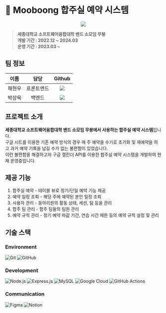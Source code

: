 # :guitar: Mooboong 합주실 예약 시스템

<div align="center">
    <img src="http://104.199.126.203:3000/CI.jpg"/>
</div>

<blockquote>

<p dir="auto">
<strong>
세종대학교 소프트웨어융합대학 밴드 소모임 무붕
</strong><br>
<strong>
개발 기간 : 2022.12 ~ 2024.03
</strong><br>
<strong>
운영 기간 : 2023.03 ~ 
</strong>
</p>

</blockquote>

## 팀 정보

|  이름  |    담당    |                                                                                  Github                                                                                  |
| :----: | :--------: | :----------------------------------------------------------------------------------------------------------------------------------------------------------------------: |
| 채현우 | 프론트엔드 | <a href="https://github.com/hyunwoo0081" target="_blank"><img src="https://img.shields.io/badge/hyunwoo0081-181717?style=flat-square&logo=github&logoColor=white"/> </a> |
| 박상욱 |   백엔드   |      <a href="https://github.com/sw0501" target="_blank"><img src="https://img.shields.io/badge/sw0501-181717?style=flat-square&logo=github&logoColor=white"/> </a>      |

## 프로젝트 소개

<p>

<strong>세종대학교 소프트웨어융합대학 밴드 소모임 무붕에서 사용하는 합주실 예약 시스템</strong>입니다.
<br>
구글 시트를 이용한 기존 예약 방식의 경우 매 주 예약을 수기로 초기화 및 재예약을 하고 과거 예약 기록을 남길 수가 없는 불편함이 있었습니다.
<br> 이런 불편함을 해결하고자 구글 캘린더 API를 이용한 합주실 예약 시스템을 개발하여 현재 운영중입니다.

</p>

## 제공 기능

1. 합주실 예약 - 테이블 뷰로 정기/단일 예약 기능 제공
2. 예약 일정 조회 - 해당 주에 예약된 본인 일정 조회
3. 사용자 관리 - 동아리원의 활동 상태, 세션, 팀 등을 관리
4. 합주 팀 관리 - 합주 팀들의 팀원 관리
5. 예약 규칙 관리 - 정기 예약 마감 기간, 연습 시간 제한 등의 예약 규칙 설정 및 관리

## 기술 스택

### Environment

![Git](https://img.shields.io/badge/git-%23F05033.svg?style=for-the-badge&logo=git&logoColor=white)
![GitHub](https://img.shields.io/badge/github-%23121011.svg?style=for-the-badge&logo=github&logoColor=white)

### Development

![Node.js](https://img.shields.io/badge/Node.js-339933.svg?&style=for-the-badge&logo=Node.js&logoColor=white)
![Express.js](https://img.shields.io/badge/express.js-%23404d59.svg?style=for-the-badge&logo=express&logoColor=%2361DAFB)
![MySQL](https://img.shields.io/badge/mysql-4479A1.svg?style=for-the-badge&logo=mysql&logoColor=white)
![Google Cloud](https://img.shields.io/badge/GoogleCloud-%234285F4.svg?style=for-the-badge&logo=google-cloud&logoColor=white)
![GitHub Actions](https://img.shields.io/badge/github%20actions-%232671E5.svg?style=for-the-badge&logo=githubactions&logoColor=white)

### Communication

![Figma](https://img.shields.io/badge/figma-%23F24E1E.svg?style=for-the-badge&logo=figma&logoColor=white)
![Notion](https://img.shields.io/badge/Notion-%23000000.svg?style=for-the-badge&logo=notion&logoColor=white)
